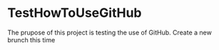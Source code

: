 # TestHowToUseGitHub
The prupose of this project is testing the use of GitHub.
Create a new brunch this time
